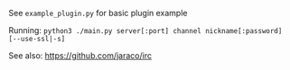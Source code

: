 See `example_plugin.py` for basic plugin example

Running: `python3 ./main.py server[:port] channel nickname[:password] [--use-ssl|-s]`

See also: https://github.com/jaraco/irc
